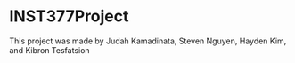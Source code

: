 # INST377Project
This project was made by Judah Kamadinata, Steven Nguyen, Hayden Kim, and Kibron Tesfatsion
